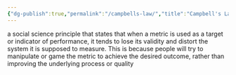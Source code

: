 ```yaml
---
{"dg-publish":true,"permalink":"/campbells-law/","title":"Campbell's Law","tags":["adages","social"],"created":"2023-05-12","updated":""}
---
```


 
 a social science principle that states that when a metric is used as a target or indicator of performance, it tends to lose its validity and distort the system it is supposed to measure. This is because people will try to manipulate or game the metric to achieve the desired outcome, rather than improving the underlying process or quality